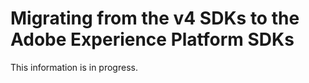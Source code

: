 # Migrating from the v4 SDKs to the Adobe Experience Platform SDKs



This information is in progress. 
